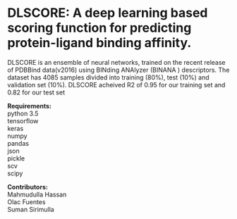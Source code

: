 # DLSCORE: A deep learning based scoring function for predicting protein-ligand binding affinity.

DLSCORE is an ensemble of neural networks, trained on the recent release of PDBBind data(v2016) using BINding ANAlyzer (BINANA ) descriptors. The dataset has 4085 samples divided into training (80%), test (10%) and validation set (10%).  DLSCORE acheived R2 of 0.95 for our training set and 0.82 for our test set
 

<b>Requirements:</b> <br>
python 3.5 <br>
tensorflow <br>
keras <br>
numpy <br>
pandas <br>
json <br>
pickle <br>
scv <br>
scipy <br>

<b>Contributors:</b> <br>
Mahmudulla Hassan <br>
Olac Fuentes <br>
Suman Sirimulla <br>
